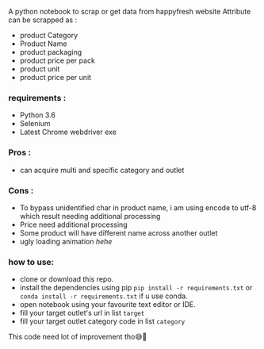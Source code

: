 A python notebook to scrap or get data from happyfresh website
Attribute can be scrapped as :
- product Category
- Product Name
- product packaging
- product price per pack
- product unit
- product price per unit

### requirements : 
- Python 3.6
- Selenium 
- Latest Chrome webdriver exe

### Pros : 
- can acquire multi and specific category and outlet

### Cons : 
- To bypass unidentified char in product name, i am using encode to utf-8 which result needing additional processing
- Price need additional processing
- Some product will have different name across another outlet
- ugly loading animation *hehe*
        
### how to use:
- clone or download this repo.
- install the dependencies using pip `pip install -r requirements.txt` or `conda install -r requirements.txt` if u use conda.
- open notebook using your favourite text editor or IDE.
- fill your target outlet's url in list `target`
- fill your target outlet category code in list `category`



This code need lot of improvement tho😅🙏

